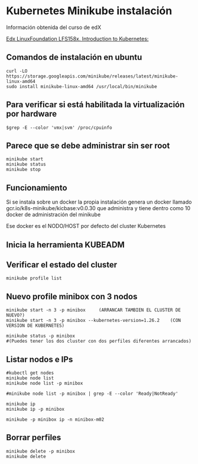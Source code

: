 # Kubernetes Minikube instalación

Información obtenida del curso de edX

[Edx LinuxFoundation LFS158x. Introduction to Kubernetes:](https://learning.edx.org/course/course-v1:LinuxFoundationX+LFS158x+1T2022/block-v1:LinuxFoundationX+LFS158x+1T2022+type@sequential+block@c77b0dbe0dfe4196be4c88c2c3e43699/block-v1:LinuxFoundationX+LFS158x+1T2022+type@vertical+block@9519e88f3cfd4aa789a4f43d06ae0ddf)

## Comandos de instalación en ubuntu

    curl -LO https://storage.googleapis.com/minikube/releases/latest/minikube-linux-amd64
    sudo install minikube-linux-amd64 /usr/local/bin/minikube

## Para verificar si está habilitada la virtualización por hardware

    $grep -E --color 'vmx|svm' /proc/cpuinfo

## Parece que se debe administrar sin ser root

    minikube start
    minikube status 
    minikube stop

## Funcionamiento

 Si se instala sobre un docker la propia instalación genera un docker llamado gcr.io/k8s-minikube/kicbase:v0.0.30 que administra y tiene dentro como 10 docker de administración del minikube

Ese docker es el NODO/HOST por defecto del cluster Kubernetes

## Inicia la herramienta KUBEADM

## Verificar el estado del cluster

    minikube profile list

## Nuevo profile minibox con 3 nodos

    minikube start -n 3 -p minibox     (ARRANCAR TAMBIEN EL CLUSTER DE NUEVO?)
    minikube start -n 3 -p minibox --kubernetes-version=1.26.2    (CON VERSION DE KUBERNETES)
    
    minikube status -p minibox
    #(Puedes tener los dos cluster con dos perfiles diferentes arrancados)

## Listar nodos e IPs

    #kubectl get nodes
    minikube node list
    minikube node list -p minibox

    #minikube node list -p minibox | grep -E --color 'Ready|NotReady'

    minikube ip
    minikube ip -p minibox

    minikube -p minibox ip -n minibox-m02

## Borrar perfiles

    minikube delete -p minibox
    minikube delete
